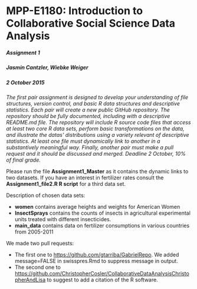 # MPP-E1180: Introduction to Collaborative Social Science Data Analysis
##### Assignment 1
##### Jasmin Cantzler, Wiebke Weiger
##### 2 October 2015

*The first pair assignment is designed to develop your understanding of file structures, version control, and basic R data structures and descriptive statistics. Each pair will create a new public GitHub repository. The repository should be fully documented, including with a descriptive README.md file. The repository will include R source code files that access at least two core R data sets, perform basic transformations on the data, and illustrate the datas' distributions using a variety relevant of descriptive statistics. At least one file must dynamically link to another in a substantively meaningful way. Finally, another pair must make a pull request and it should be discussed and merged. Deadline 2 October, 10% of final grade.*

Please run the file **Assignment1_Master** as it contains the dynamic links to two datasets.
If you have an interest in fertilizer rates consult the **Assignment1_file2.R R script** for a third data set. 

Description of chosen data sets:
- **women** contains average heights and weights for American Women
- **InsectSprays** contains the counts of insects in agricultural experimental units treated with different insecticides.
- **main_data** contains data on fertilizer consumptions in various countries from 2005-2011

We made two  pull requests:
- The first one to https://github.com/gtarriba/GabrielRepo. We added message=FALSE in  swisspres.Rmd to suppress message in output. 
- The second one to https://github.com/ChristopherCosler/CollaborativeDataAnalysisChristopherAndLisa to suggest to add a citation of the R software.





